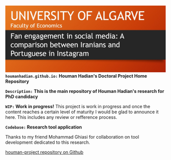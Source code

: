 

![houmanhadian.github.io](./hhadianproject.jpg?raw=true "Houman Hadian's Doctoral Project")
**`houmanhadian.github.io:` Houman Hadian's Doctoral Project Home Repository**

**`Description:`**
**This is the main repository of Houman Hadian's research for PhD candidacy**

**`WIP:` Work in progress!**
This project is work in progress and once the content reaches a certain level of maturity 
I would be glad to announce it here. This includes any review or refference process.


**`Codebase:` Research tool application**

Thanks to my friend Mohammad Ghiasi for collaboration on tool development dedicated to this research.

[houman-project repository on Github](https://github.com/houmanhadian/houman-project/)

